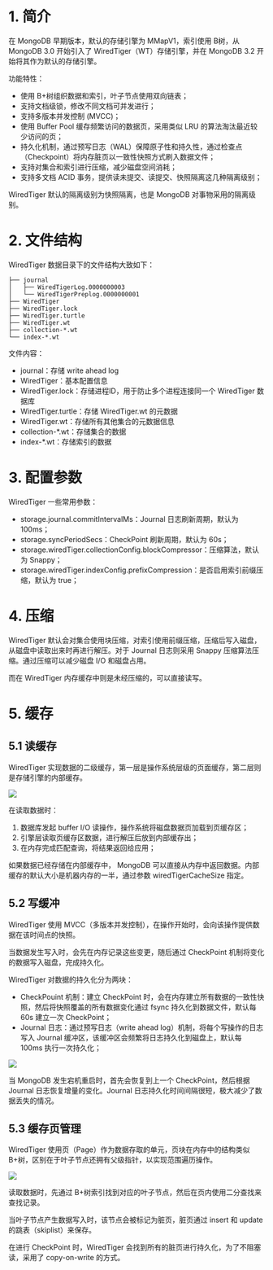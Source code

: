 # 1. 简介

在 MongoDB 早期版本，默认的存储引擎为 MMapV1，索引使用 B树，从 MongoDB 3.0 开始引入了 WiredTiger（WT）存储引擎，并在 MongoDB 3.2 开始将其作为默认的存储引擎。

功能特性：

* 使用 B+树组织数据和索引，叶子节点使用双向链表；
* 支持文档级锁，修改不同文档可并发进行；
* 支持多版本并发控制 (MVCC)；
* 使用 Buffer Pool 缓存频繁访问的数据页，采用类似 LRU 的算法淘汰最近较少访问的页；
* 持久化机制，通过预写日志（WAL）保障原子性和持久性，通过检查点（Checkpoint）将内存脏页以一致性快照方式刷入数据文件；
* 支持对集合和索引进行压缩，减少磁盘空间消耗；
* 支持多文档 ACID 事务，提供读未提交、读提交、快照隔离这几种隔离级别；

WiredTiger 默认的隔离级别为快照隔离，也是 MongoDB 对事物采用的隔离级别。

# 2. 文件结构

WiredTiger 数据目录下的文件结构大致如下：

```
├── journal
│   ├── WiredTigerLog.0000000003
│   └── WiredTigerPreplog.0000000001
├── WiredTiger
├── WiredTiger.lock
├── WiredTiger.turtle
├── WiredTiger.wt
├── collection-*.wt
└── index-*.wt
```

文件内容：

* journal：存储 write ahead log
* WiredTiger：基本配置信息
* WiredTiger.lock：存储进程ID，用于防止多个进程连接同一个 WiredTiger 数据库
* WiredTiger.turtle：存储 WiredTiger.wt 的元数据
* WiredTiger.wt：存储所有其他集合的元数据信息
* collection-*.wt：存储集合的数据
* index-*.wt：存储索引的数据

# 3. 配置参数

WiredTiger 一些常用参数：

* storage.journal.commitIntervalMs：Journal 日志刷新周期，默认为 100ms；
* storage.syncPeriodSecs：CheckPoint 刷新周期，默认为 60s；
* storage.wiredTiger.collectionConfig.blockCompressor：压缩算法，默认为 Snappy；
* storage.wiredTiger.indexConfig.prefixCompression：是否启用索引前缀压缩，默认为 true；

# 4. 压缩

WiredTiger 默认会对集合使用块压缩，对索引使用前缀压缩，压缩后写入磁盘，从磁盘中读取出来时再进行解压。对于 Journal 日志则采用 Snappy 压缩算法压缩。通过压缩可以减少磁盘 I/O 和磁盘占用。

而在 WiredTiger 内存缓存中则是未经压缩的，可以直接读写。

# 5. 缓存

## 5.1 读缓存

WiredTiger 实现数据的二级缓存，第一层是操作系统层级的页面缓存，第二层则是存储引擎的内部缓存。

![](https://blog-1304941664.cos.ap-guangzhou.myqcloud.com/article_material/database/wiredtiger_read_cache.jpg)

在读取数据时：

1. 数据库发起 buffer I/O 读操作，操作系统将磁盘数据页加载到页缓存区；
2. 引擎层读取页缓存区数据，进行解压后放到内部缓存出；
3. 在内存完成匹配查询，将结果返回给应用；

如果数据已经存储在内部缓存中， MongoDB 可以直接从内存中返回数据。内部缓存的默认大小是机器内存的一半，通过参数 wiredTigerCacheSize 指定。

## 5.2 写缓冲

WiredTiger 使用 MVCC（多版本并发控制），在操作开始时，会向该操作提供数据在该时间点的快照。

当数据发生写入时，会先在内存记录这些变更，随后通过 CheckPoint 机制将变化的数据写入磁盘，完成持久化。

WiredTiger 对数据的持久化分为两块：

* CheckPouint 机制：建立 CheckPoint 时，会在内存建立所有数据的一致性快照，然后将快照覆盖的所有数据变化通过 fsync 持久化到数据文件，默认每 60s 建立一次 CheckPoint；
* Journal 日志：通过预写日志（write ahead log）机制，将每个写操作的日志写入 Journal 缓冲区，该缓冲区会频繁将日志持久化到磁盘上，默认每 100ms 执行一次持久化；

![](https://blog-1304941664.cos.ap-guangzhou.myqcloud.com/article_material/database/wiredtiger_checkpoint_journal.jpg)

当 MongoDB 发生宕机重启时，首先会恢复到上一个 CheckPoint，然后根据 Journal 日志恢复增量的变化。Journal 日志持久化时间间隔很短，极大减少了数据丢失的情况。

## 5.3 缓存页管理

WiredTiger 使用页（Page）作为数据存取的单元，页块在内存中的结构类似 B+树，区别在于叶子节点还拥有父级指针，以实现范围遍历操作。

![](https://blog-1304941664.cos.ap-guangzhou.myqcloud.com/article_material/database/wiredtiger_tree.jpg)

读取数据时，先通过 B+树索引找到对应的叶子节点，然后在页内使用二分查找来查找记录。

当叶子节点产生数据写入时，该节点会被标记为脏页，脏页通过 insert 和 update 的跳表（skiplist）来保存。

在进行 CheckPoint 时，WiredTiger 会找到所有的脏页进行持久化，为了不阻塞读，采用了 copy-on-write 的方式。

